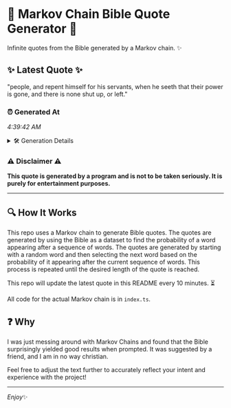 # 📖 Markov Chain Bible Quote Generator 📖

Infinite quotes from the Bible generated by a Markov chain. ✨

## ✨ Latest Quote ✨
"people, and repent himself for his servants, when he seeth that their power is gone, and there is none shut up, or left."

### ⏰ Generated At
*4:39:42 AM*

<details>
    <summary>🛠️ Generation Details</summary>
    <p>
        <strong>🌱 Seed:</strong> people,<br>
        <strong>🔄 Iterations:</strong> 22<br>
        <strong>📜 Context History:</strong><br>[ people, ]: and<br>[ people,, and ]: repent<br>[ people,, and, repent ]: himself<br>[ people,, and, repent, himself ]: for<br>[ people,, and, repent, himself, for ]: his<br>[ people,, and, repent, himself, for, his ]: servants,<br>[ and, repent, himself, for, his, servants, ]: when<br>[ repent, himself, for, his, servants,, when ]: he<br>[ himself, for, his, servants,, when, he ]: seeth<br>[ for, his, servants,, when, he, seeth ]: that<br>[ his, servants,, when, he, seeth, that ]: their<br>[ servants,, when, he, seeth, that, their ]: power<br>[ when, he, seeth, that, their, power ]: is<br>[ he, seeth, that, their, power, is ]: gone,<br>[ seeth, that, their, power, is, gone, ]: and<br>[ that, their, power, is, gone,, and ]: there<br>[ their, power, is, gone,, and, there ]: is<br>[ power, is, gone,, and, there, is ]: none<br>[ is, gone,, and, there, is, none ]: shut<br>[ gone,, and, there, is, none, shut ]: up,<br>[ and, there, is, none, shut, up, ]: or<br>[ there, is, none, shut, up,, or ]: left.<br>
    </p>
</details>

### ⚠️ Disclaimer ⚠️
**This quote is generated by a program and is not to be taken seriously. It is purely for entertainment purposes.**

---

## 🔍 How It Works

This repo uses a Markov chain to generate Bible quotes. The quotes are generated by using the Bible as a dataset to find the probability of a word appearing after a sequence of words. The quotes are generated by starting with a random word and then selecting the next word based on the probability of it appearing after the current sequence of words. This process is repeated until the desired length of the quote is reached.

This repo will update the latest quote in this README every 10 minutes. ⏳

All code for the actual Markov chain is in `index.ts`.

## ❓ Why

I was just messing around with Markov Chains and found that the Bible surprisingly yielded good results when prompted. 
It was suggested by a friend, and I am in no way christian.

Feel free to adjust the text further to accurately reflect your intent and experience with the project!

---

*Enjoy*✨
